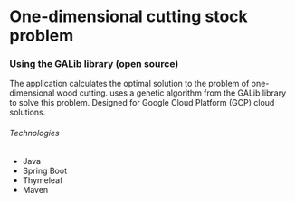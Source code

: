 # One-dimensional cutting stock problem
### Using the GALib library (open source)
The application calculates the optimal solution to the problem of one-dimensional wood cutting. uses a genetic algorithm from the GALib library to solve this problem. Designed for Google Cloud Platform (GCP) cloud solutions.

###### Technologies
- Java
- Spring Boot
- Thymeleaf
- Maven
